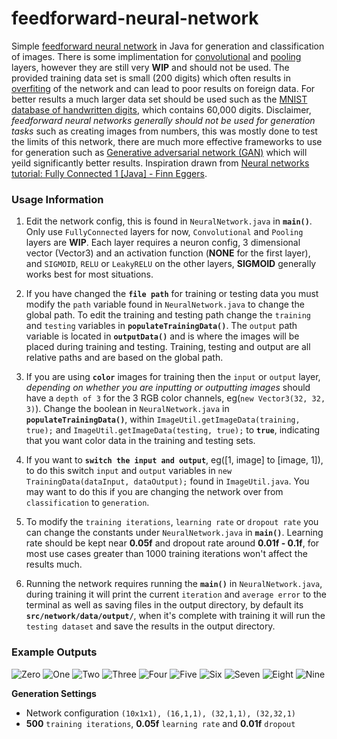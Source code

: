 # feedforward-neural-network

Simple [feedforward neural network](https://en.wikipedia.org/wiki/Feedforward_neural_network) in Java for generation and classification of images. There is some implimentation for [convolutional](https://en.wikipedia.org/wiki/Convolutional_neural_network#Convolutional) and [pooling](https://en.wikipedia.org/wiki/Convolutional_neural_network#Pooling) layers, however they are still very **WIP** and should not be used. The provided training data set is small (200 digits) which often results in [overfiting](https://en.wikipedia.org/wiki/Overfitting) of the network and can lead to poor results on foreign data. For better results a much larger data set should be used such as the [MNIST database of handwritten digits](http://yann.lecun.com/exdb/mnist/), which contains 60,000 digits. Disclaimer, *feedforward neural networks generally should not be used for generation tasks* such as creating images from numbers, this was mostly done to test the limits of this network, there are much more effective frameworks to use for generation such as [Generative adversarial network (GAN)](https://en.wikipedia.org/wiki/Generative_adversarial_network) which will yeild significantly better results. Inspiration drawn from [Neural networks tutorial: Fully Connected 1 [Java] - Finn Eggers](https://www.youtube.com/playlist?list=PLgomWLYGNl1dL1Qsmgumhcg4HOcWZMd3k).

### Usage Information
1. Edit the network config, this is found in `NeuralNetwork.java` in **`main()`**. Only use `FullyConnected` layers for now, `Convolutional` and `Pooling` layers are **WIP**. Each layer requires a neuron config, 3 dimensional vector (Vector3) and an activation function (**NONE** for the first layer), and `SIGMOID`, `RELU` or `LeakyRELU` on the other layers, **SIGMOID** generally works best for most situations.

2. If you have changed the **`file path`** for training or testing data you must modify the `path` variable found in `NeuralNetwork.java` to change the global path. To edit the training and testing path change the `training` and `testing` variables in **`populateTrainingData()`**. The `output` path variable is located in **`outputData()`** and is where the images will be placed during training and testing. Training, testing and output are all relative paths and are based on the global path.

3. If you are using **`color`** images for training then the `input` or `output` layer, *depending on whether you are inputting or outputting images* should have a `depth of 3` for the 3 RGB color channels, eg(`new Vector3(32, 32, 3)`). Change the boolean in `NeuralNetwork.java` in **`populateTrainingData()`**, within `ImageUtil.getImageData(training, true);` and `ImageUtil.getImageData(testing, true);` to **`true`**, indicating that you want color data in the training and testing sets.

4. If you want to **`switch the input and output`**, eg([1, image] to [image, 1]), to do this switch `input` and `output` variables in `new TrainingData(dataInput, dataOutput);` found in `ImageUtil.java`. You may want to do this if you are changing the network over from `classification` to `generation`.

5. To modify the `training iterations`, `learning rate` or `dropout rate` you can change the constants under `NeuralNetwork.java` in **`main()`**. Learning rate should be kept near **0.05f** and dropout rate around **0.01f - 0.1f**, for most use cases greater than 1000 training iterations won't affect the results much. 

6. Running the network requires running the **`main()`** in `NeuralNetwork.java`, during training it will print the current `iteration` and `average error` to the terminal as well as saving files in the output directory, by default its **`src/network/data/output/`**, when it's complete with training it will run the `testing dataset` and save the results in the output directory.


### Example Outputs

![Zero](https://github.com/InternetAlien/feedforward-neural-network/blob/main/NeuralNetwork/src/network/data/output/output0.png)
![One](https://github.com/InternetAlien/feedforward-neural-network/blob/main/NeuralNetwork/src/network/data/output/output1.png)
![Two](https://github.com/InternetAlien/feedforward-neural-network/blob/main/NeuralNetwork/src/network/data/output/output2.png)
![Three](https://github.com/InternetAlien/feedforward-neural-network/blob/main/NeuralNetwork/src/network/data/output/output3.png)
![Four](https://github.com/InternetAlien/feedforward-neural-network/blob/main/NeuralNetwork/src/network/data/output/output4.png)
![Five](https://github.com/InternetAlien/feedforward-neural-network/blob/main/NeuralNetwork/src/network/data/output/output5.png)
![Six](https://github.com/InternetAlien/feedforward-neural-network/blob/main/NeuralNetwork/src/network/data/output/output6.png)
![Seven](https://github.com/InternetAlien/feedforward-neural-network/blob/main/NeuralNetwork/src/network/data/output/output7.png)
![Eight](https://github.com/InternetAlien/feedforward-neural-network/blob/main/NeuralNetwork/src/network/data/output/output8.png)
![Nine](https://github.com/InternetAlien/feedforward-neural-network/blob/main/NeuralNetwork/src/network/data/output/output9.png)

**Generation Settings**
- Network configuration `(10x1x1), (16,1,1), (32,1,1), (32,32,1)`
- **500** `training iterations`, **0.05f** `learning rate` and **0.01f** `dropout`
